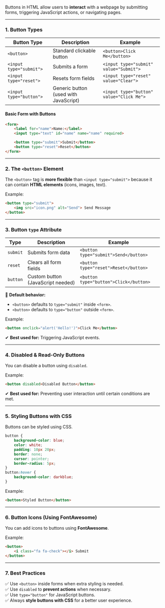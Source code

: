 Buttons in HTML allow users to **interact** with a webpage by submitting forms, triggering JavaScript actions, or navigating pages.

---

### **1. Button Types**
| Button Type | Description | Example |
|-------------|------------|---------|
| `<button>` | Standard clickable button | `<button>Click Me</button>` |
| `<input type="submit">` | Submits a form | `<input type="submit" value="Submit">` |
| `<input type="reset">` | Resets form fields | `<input type="reset" value="Clear">` |
| `<input type="button">` | Generic button (used with JavaScript) | `<input type="button" value="Click Me">` |

#### **Basic Form with Buttons**
```html
<form>
    <label for="name">Name:</label>
    <input type="text" id="name" name="name" required>

    <button type="submit">Submit</button>
    <button type="reset">Reset</button>
</form>
```

---

### **2. The `<button>` Element**
The `<button>` tag is **more flexible** than `<input type="submit">` because it can contain **HTML elements** (icons, images, text).

Example:
```html
<button type="submit">
    <img src="icon.png" alt="Send"> Send Message
</button>
```

---

### **3. Button `type` Attribute**
| Type | Description | Example |
|------|------------|---------|
| `submit` | Submits form data | `<button type="submit">Send</button>` |
| `reset` | Clears all form fields | `<button type="reset">Reset</button>` |
| `button` | Custom button (JavaScript needed) | `<button type="button">Click</button>` |

🔹 **Default behavior:**  
- `<button>` defaults to `type="submit"` inside `<form>`.
- `<button>` defaults to `type="button"` outside `<form>`.

Example:
```html
<button onclick="alert('Hello!')">Click Me</button>
```
✔ **Best used for:** Triggering JavaScript events.

---

### **4. Disabled & Read-Only Buttons**
You can disable a button using `disabled`.

Example:
```html
<button disabled>Disabled Button</button>
```
✔ **Best used for:** Preventing user interaction until certain conditions are met.

---

### **5. Styling Buttons with CSS**
Buttons can be styled using CSS.

```css
button {
    background-color: blue;
    color: white;
    padding: 10px 20px;
    border: none;
    cursor: pointer;
    border-radius: 5px;
}
button:hover {
    background-color: darkblue;
}
```

Example:
```html
<button>Styled Button</button>
```

---

### **6. Button Icons (Using FontAwesome)**
You can add icons to buttons using **FontAwesome**.

Example:
```html
<button>
    <i class="fa fa-check"></i> Submit
</button>
```

---

### **7. Best Practices**
✅ Use `<button>` inside forms when extra styling is needed.  
✅ Use `disabled` to **prevent actions** when necessary.  
✅ Use `type="button"` for JavaScript buttons.  
✅ Always **style buttons with CSS** for a better user experience.  